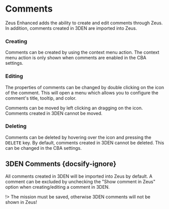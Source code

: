 # Comments

Zeus Enhanced adds the ability to create and edit comments through Zeus.
In addition, comments created in 3DEN are imported into Zeus.

### Creating

Comments can be created by using the context menu action.
The context menu action is only shown when comments are enabled in the CBA settings.

### Editing

The properties of comments can be changed by double clicking on the icon of the comment.
This will open a menu which allows you to configure the comment's title, tooltip, and color.

Comments can be moved by left clicking an dragging on the icon.
Comments created in 3DEN cannot be moved.

### Deleting

Comments can be deleted by hovering over the icon and pressing the <kbd>DELETE</kbd> key.
By default, comments created in 3DEN cannot be deleted. This can be changed in the CBA settings.

## 3DEN Comments {docsify-ignore}

All comments created in 3DEN will be imported into Zeus by default.
A comment can be excluded by unchecking the "Show comment in Zeus" option when creating/editing a comment in 3DEN.

!> The mission must be saved, otherwise 3DEN comments will not be shown in Zeus! 
